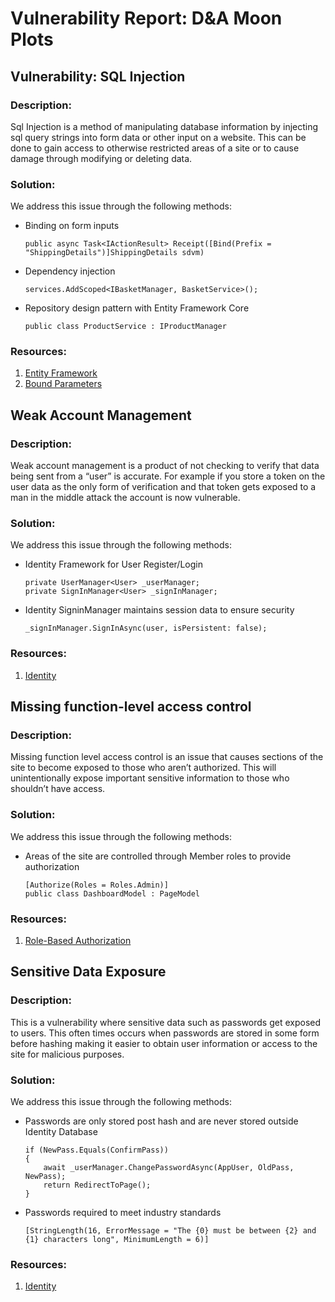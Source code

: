 # Vulnerability Report: D&A Moon Plots

## Vulnerability: SQL Injection
	
### Description:

Sql Injection is a method of manipulating database information by injecting sql query strings into form data or other input on a website. This can be done to gain access to otherwise restricted areas of a site or to cause damage through modifying or deleting data.

### Solution:

We address this issue through the following methods:

* Binding on form inputs

    `public async Task<IActionResult> Receipt([Bind(Prefix = "ShippingDetails")]ShippingDetails sdvm)`

* Dependency injection

    `services.AddScoped<IBasketManager, BasketService>();`

* Repository design pattern with Entity Framework Core

    `public class ProductService : IProductManager`

### Resources:

1. [Entity Framework](https://docs.microsoft.com/en-us/ef/core/)
2. [Bound Parameters](https://docs.microsoft.com/en-us/openspecs/windows_protocols/ms-adtg/3dd7dca4-07d1-42f7-bfec-50dbfdb312ed)


## Weak Account Management

### Description:
Weak account management is a product of not checking to verify that data being sent from a “user” is accurate. For example if you store a token on the user data as the only form of verification and that token gets exposed to a man in the middle attack the account is now vulnerable.

### Solution:
We address this issue through the following methods:

* Identity Framework for User Register/Login

    ```
    private UserManager<User> _userManager;
	private SignInManager<User> _signInManager;
    ```

* Identity SigninManager maintains session data to ensure security

    `_signInManager.SignInAsync(user, isPersistent: false);`

### Resources:
1. [Identity](https://docs.microsoft.com/en-us/aspnet/core/security/authentication/identity?view=aspnetcore-2.2&tabs=visual-studio)


## Missing function-level access control

### Description:
Missing function level access control is an issue that causes sections of the site to become exposed to those who aren’t authorized. This will unintentionally expose important sensitive information to those who shouldn’t have access.

### Solution:
We address this issue through the following methods:

* Areas of the site are controlled through Member roles to provide authorization

    ```
    [Authorize(Roles = Roles.Admin)]
	public class DashboardModel : PageModel
    ```

### Resources:
1. [Role-Based Authorization](https://docs.microsoft.com/en-us/aspnet/core/security/authorization/roles?view=aspnetcore-2.2)


## Sensitive Data Exposure

### Description:
This is a vulnerability where sensitive data such as passwords get exposed to users. This often times occurs when passwords are stored in some form before hashing making it easier to obtain user information or access to the site for malicious purposes.

### Solution:
We address this issue through the following methods:

* Passwords are only stored post hash and are never stored outside Identity Database

    ```
    if (NewPass.Equals(ConfirmPass))
	{
	    await _userManager.ChangePasswordAsync(AppUser, OldPass, NewPass);
	    return RedirectToPage();
	}
    ```

* Passwords required to meet industry standards

    `[StringLength(16, ErrorMessage = "The {0} must be between {2} and {1} characters long", MinimumLength = 6)]`

### Resources:
1. [Identity](https://docs.microsoft.com/en-us/aspnet/core/security/authentication/identity?view=aspnetcore-2.2&tabs=visual-studio)
